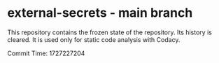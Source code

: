 # external-secrets - main branch

This repository contains the frozen state of the repository.
Its history is cleared. It is used only for static code
analysis with Codacy.

Commit Time: 1727227204